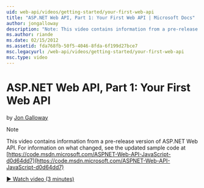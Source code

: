 ```yaml
---
uid: web-api/videos/getting-started/your-first-web-api
title: "ASP.NET Web API, Part 1: Your First Web API | Microsoft Docs"
author: jongalloway
description: "Note: This video contains information from a pre-release version of ASP.NET Web API"
ms.author: riande
ms.date: 02/15/2012
ms.assetid: fda768fb-50f5-4046-8fda-6f199d27bce7
msc.legacyurl: /web-api/videos/getting-started/your-first-web-api
msc.type: video
---
```

ASP.NET Web API, Part 1: Your First Web API
====================
by [Jon Galloway](https://github.com/jongalloway)

> [!NOTE]
> This video contains information from a pre-release version of ASP.NET Web API. For information on what changed, see the updated sample code at [https://code.msdn.microsoft.com/ASPNET-Web-API-JavaScript-d0d64dd7](https://code.msdn.microsoft.com/ASPNET-Web-API-JavaScript-d0d64dd7)

[&#9654; Watch video (3 minutes)](https://channel9.msdn.com/Blogs/ASP-NET-Site-Videos/your-first-web-api)
